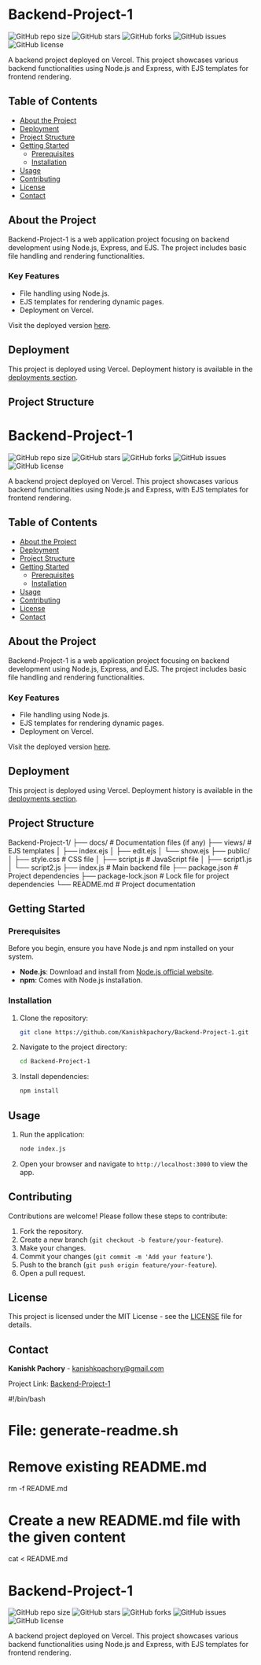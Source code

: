 # Backend-Project-1

![GitHub repo size](https://img.shields.io/github/repo-size/Kanishkpachory/Backend-Project-1)
![GitHub stars](https://img.shields.io/github/stars/Kanishkpachory/Backend-Project-1)
![GitHub forks](https://img.shields.io/github/forks/Kanishkpachory/Backend-Project-1)
![GitHub issues](https://img.shields.io/github/issues/Kanishkpachory/Backend-Project-1)
![GitHub license](https://img.shields.io/github/license/Kanishkpachory/Backend-Project-1)

A backend project deployed on Vercel. This project showcases various backend functionalities using Node.js and Express, with EJS templates for frontend rendering.

## Table of Contents

- [About the Project](#about-the-project)
- [Deployment](#deployment)
- [Project Structure](#project-structure)
- [Getting Started](#getting-started)
  - [Prerequisites](#prerequisites)
  - [Installation](#installation)
- [Usage](#usage)
- [Contributing](#contributing)
- [License](#license)
- [Contact](#contact)

## About the Project

Backend-Project-1 is a web application project focusing on backend development using Node.js, Express, and EJS. The project includes basic file handling and rendering functionalities.

### Key Features
- File handling using Node.js.
- EJS templates for rendering dynamic pages.
- Deployment on Vercel.
  
Visit the deployed version [here](https://backend-project-1.vercel.app).

## Deployment

This project is deployed using Vercel. Deployment history is available in the [deployments section](#).

## Project Structure

# Backend-Project-1

![GitHub repo size](https://img.shields.io/github/repo-size/Kanishkpachory/Backend-Project-1)
![GitHub stars](https://img.shields.io/github/stars/Kanishkpachory/Backend-Project-1)
![GitHub forks](https://img.shields.io/github/forks/Kanishkpachory/Backend-Project-1)
![GitHub issues](https://img.shields.io/github/issues/Kanishkpachory/Backend-Project-1)
![GitHub license](https://img.shields.io/github/license/Kanishkpachory/Backend-Project-1)

A backend project deployed on Vercel. This project showcases various backend functionalities using Node.js and Express, with EJS templates for frontend rendering.

## Table of Contents

- [About the Project](#about-the-project)
- [Deployment](#deployment)
- [Project Structure](#project-structure)
- [Getting Started](#getting-started)
  - [Prerequisites](#prerequisites)
  - [Installation](#installation)
- [Usage](#usage)
- [Contributing](#contributing)
- [License](#license)
- [Contact](#contact)

## About the Project

Backend-Project-1 is a web application project focusing on backend development using Node.js, Express, and EJS. The project includes basic file handling and rendering functionalities.

### Key Features
- File handling using Node.js.
- EJS templates for rendering dynamic pages.
- Deployment on Vercel.
  
Visit the deployed version [here](https://backend-project-1.vercel.app).

## Deployment

This project is deployed using Vercel. Deployment history is available in the [deployments section](#).

## Project Structure

Backend-Project-1/ ├── docs/ # Documentation files (if any) ├── views/ # EJS templates │ ├── index.ejs │ ├── edit.ejs │ └── show.ejs ├── public/ │ ├── style.css # CSS file │ ├── script.js # JavaScript file │ ├── script1.js │ └── script2.js ├── index.js # Main backend file ├── package.json # Project dependencies ├── package-lock.json # Lock file for project dependencies └── README.md # Project documentation


## Getting Started

### Prerequisites

Before you begin, ensure you have Node.js and npm installed on your system.

- **Node.js**: Download and install from [Node.js official website](https://nodejs.org/).
- **npm**: Comes with Node.js installation.

### Installation

1. Clone the repository:

    ```bash
    git clone https://github.com/Kanishkpachory/Backend-Project-1.git
    ```

2. Navigate to the project directory:

    ```bash
    cd Backend-Project-1
    ```

3. Install dependencies:

    ```bash
    npm install
    ```

## Usage

1. Run the application:

    ```bash
    node index.js
    ```

2. Open your browser and navigate to `http://localhost:3000` to view the app.

## Contributing

Contributions are welcome! Please follow these steps to contribute:

1. Fork the repository.
2. Create a new branch (`git checkout -b feature/your-feature`).
3. Make your changes.
4. Commit your changes (`git commit -m 'Add your feature'`).
5. Push to the branch (`git push origin feature/your-feature`).
6. Open a pull request.

## License

This project is licensed under the MIT License - see the [LICENSE](LICENSE) file for details.

## Contact

**Kanishk Pachory** - [kanishkpachory@gmail.com](mailto:kanishkpachory@gmail.com)

Project Link: [Backend-Project-1](https://github.com/Kanishkpachory/Backend-Project-1)


#!/bin/bash

# File: generate-readme.sh

# Remove existing README.md
rm -f README.md

# Create a new README.md file with the given content
cat <<EOL > README.md
# Backend-Project-1

![GitHub repo size](https://img.shields.io/github/repo-size/Kanishkpachory/Backend-Project-1)
![GitHub stars](https://img.shields.io/github/stars/Kanishkpachory/Backend-Project-1)
![GitHub forks](https://img.shields.io/github/forks/Kanishkpachory/Backend-Project-1)
![GitHub issues](https://img.shields.io/github/issues/Kanishkpachory/Backend-Project-1)
![GitHub license](https://img.shields.io/github/license/Kanishkpachory/Backend-Project-1)

A backend project deployed on Vercel. This project showcases various backend functionalities using Node.js and Express, with EJS templates for frontend rendering.
